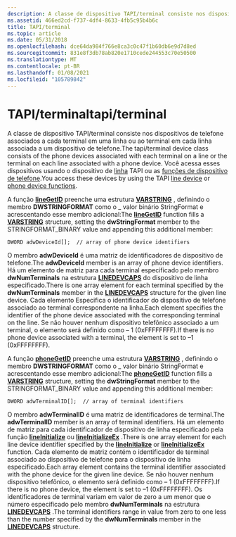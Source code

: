 ```yaml
---
description: A classe de dispositivo TAPI/terminal consiste nos dispositivos de telefone associados a cada terminal em uma linha ou ao terminal em cada linha associada a um dispositivo de telefone. Você acessa esses dispositivos usando o dispositivo de linha TAPI ou as funções de dispositivo de telefone.
ms.assetid: 466ed2cd-f737-4df4-8633-4fb5c95b4b6c
title: TAPI/terminal
ms.topic: article
ms.date: 05/31/2018
ms.openlocfilehash: dce64da984f766e8ca3c0c47f1b60db6e9d7d8ed
ms.sourcegitcommit: 831e8f3db78ab820e1710cede244553c70e50500
ms.translationtype: MT
ms.contentlocale: pt-BR
ms.lasthandoff: 01/08/2021
ms.locfileid: "105789842"
---
```

# <a name="tapiterminal"></a><span data-ttu-id="3c472-104">TAPI/terminal</span><span class="sxs-lookup"><span data-stu-id="3c472-104">tapi/terminal</span></span>

<span data-ttu-id="3c472-105">A classe de dispositivo TAPI/terminal consiste nos dispositivos de telefone associados a cada terminal em uma linha ou ao terminal em cada linha associada a um dispositivo de telefone.</span><span class="sxs-lookup"><span data-stu-id="3c472-105">The tapi/terminal device class consists of the phone devices associated with each terminal on a line or the terminal on each line associated with a phone device.</span></span> <span data-ttu-id="3c472-106">Você acessa esses dispositivos usando o dispositivo de [linha](line-device-functions.md) TAPI ou as [funções de dispositivo de telefone](phone-device-functions.md).</span><span class="sxs-lookup"><span data-stu-id="3c472-106">You access these devices by using the TAPI [line device](line-device-functions.md) or [phone device functions](phone-device-functions.md).</span></span>

<span data-ttu-id="3c472-107">A função [**lineGetID**](/windows/desktop/api/Tapi/nf-tapi-linegetid) preenche uma estrutura [**VARSTRING**](/windows/desktop/api/Tapi/ns-tapi-varstring) , definindo o membro **DWSTRINGFORMAT** como o \_ valor binário StringFormat e acrescentando esse membro adicional:</span><span class="sxs-lookup"><span data-stu-id="3c472-107">The [**lineGetID**](/windows/desktop/api/Tapi/nf-tapi-linegetid) function fills a [**VARSTRING**](/windows/desktop/api/Tapi/ns-tapi-varstring) structure, setting the **dwStringFormat** member to the STRINGFORMAT\_BINARY value and appending this additional member:</span></span>

``` syntax
DWORD adwDeviceId[];  // array of phone device identifiers
```

<span data-ttu-id="3c472-108">O membro **adwDeviceId** é uma matriz de identificadores de dispositivo de telefone.</span><span class="sxs-lookup"><span data-stu-id="3c472-108">The **adwDeviceId** member is an array of phone device identifiers.</span></span> <span data-ttu-id="3c472-109">Há um elemento de matriz para cada terminal especificado pelo membro **dwNumTerminals** na estrutura [**LINEDEVCAPS**](/windows/desktop/api/Tapi/ns-tapi-linedevcaps) do dispositivo de linha especificado.</span><span class="sxs-lookup"><span data-stu-id="3c472-109">There is one array element for each terminal specified by the **dwNumTerminals** member in the [**LINEDEVCAPS**](/windows/desktop/api/Tapi/ns-tapi-linedevcaps) structure for the given line device.</span></span> <span data-ttu-id="3c472-110">Cada elemento Especifica o identificador do dispositivo de telefone associado ao terminal correspondente na linha.</span><span class="sxs-lookup"><span data-stu-id="3c472-110">Each element specifies the identifier of the phone device associated with the corresponding terminal on the line.</span></span> <span data-ttu-id="3c472-111">Se não houver nenhum dispositivo telefônico associado a um terminal, o elemento será definido como – 1 (0xFFFFFFFF).</span><span class="sxs-lookup"><span data-stu-id="3c472-111">If there is no phone device associated with a terminal, the element is set to –1 (0xFFFFFFFF).</span></span>

<span data-ttu-id="3c472-112">A função [**phoneGetID**](/windows/desktop/api/Tapi/nf-tapi-phonegetid) preenche uma estrutura [**VARSTRING**](/windows/desktop/api/Tapi/ns-tapi-varstring) , definindo o membro **DWSTRINGFORMAT** como o \_ valor binário StringFormat e acrescentando esse membro adicional:</span><span class="sxs-lookup"><span data-stu-id="3c472-112">The [**phoneGetID**](/windows/desktop/api/Tapi/nf-tapi-phonegetid) function fills a [**VARSTRING**](/windows/desktop/api/Tapi/ns-tapi-varstring) structure, setting the **dwStringFormat** member to the STRINGFORMAT\_BINARY value and appending this additional member:</span></span>

``` syntax
DWORD adwTerminalID[];  // array of terminal identifiers
```

<span data-ttu-id="3c472-113">O membro **adwTerminalID** é uma matriz de identificadores de terminal.</span><span class="sxs-lookup"><span data-stu-id="3c472-113">The **adwTerminalID** member is an array of terminal identifiers.</span></span> <span data-ttu-id="3c472-114">Há um elemento de matriz para cada identificador de dispositivo de linha especificado pela função [**lineInitialize**](/windows/desktop/api/Tapi/nf-tapi-lineinitialize) ou [**lineInitializeEx**](/windows/desktop/api/Tapi/nf-tapi-lineinitializeexa) .</span><span class="sxs-lookup"><span data-stu-id="3c472-114">There is one array element for each line device identifier specified by the [**lineInitialize**](/windows/desktop/api/Tapi/nf-tapi-lineinitialize) or [**lineInitializeEx**](/windows/desktop/api/Tapi/nf-tapi-lineinitializeexa) function.</span></span> <span data-ttu-id="3c472-115">Cada elemento de matriz contém o identificador de terminal associado ao dispositivo de telefone para o dispositivo de linha especificado.</span><span class="sxs-lookup"><span data-stu-id="3c472-115">Each array element contains the terminal identifier associated with the phone device for the given line device.</span></span> <span data-ttu-id="3c472-116">Se não houver nenhum dispositivo telefônico, o elemento será definido como – 1 (0xFFFFFFFF).</span><span class="sxs-lookup"><span data-stu-id="3c472-116">If there is no phone device, the element is set to –1 (0xFFFFFFFF).</span></span> <span data-ttu-id="3c472-117">Os identificadores de terminal variam em valor de zero a um menor que o número especificado pelo membro **dwNumTerminals** na estrutura [**LINEDEVCAPS**](/windows/desktop/api/Tapi/ns-tapi-linedevcaps) .</span><span class="sxs-lookup"><span data-stu-id="3c472-117">The terminal identifiers range in value from zero to one less than the number specified by the **dwNumTerminals** member in the [**LINEDEVCAPS**](/windows/desktop/api/Tapi/ns-tapi-linedevcaps) structure.</span></span>

 

 



